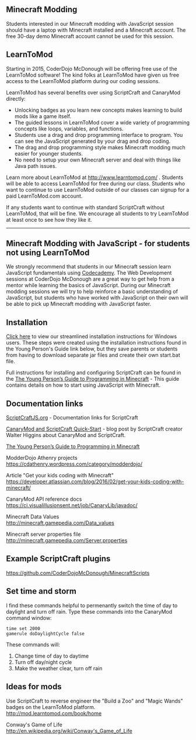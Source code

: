 ## Minecraft Modding
Students interested in our Minecraft modding with JavaScript session should have a laptop with Minecraft installed and a Minecraft account.  The free 30-day demo Minecraft account cannot be used for this session. 

## LearnToMod
Starting in 2015, CoderDojo McDonough will be offering free use of the LearnToMod software!  The kind folks at LearnToMod have given us free access to the LearnToMod platform during our coding sessions.

LearnToMod has several benefits over using ScriptCraft and CanaryMod directly:
* Unlocking badges as you learn new concepts makes learning to build mods like a game itself.
* The guided lessons in LearnToMod cover a wide variety of programming concepts like loops, variables, and functions.
* Students use a drag and drop programming interface to program.  You can see the JavaScript generated by your drag and drop coding.
* The drag and drop programming style makes Minecraft modding much easier for younger students.
* No need to setup your own Minecraft server and deal with things like Java path issues.

Learn more about LearnToMod at http://www.learntomod.com/ .  Students will be able to access LearnToMod for free during our class.  Students who want to continue to use LearnToMod outside of our classes can signup for a paid LearnToMod.com account.

If any students want to continue with standard ScriptCraft without LearnToMod, that will be fine.  We encourage all students to try LearnToMod at least once to see how they like it.

-----

## Minecraft Modding with JavaScript - for students not using LearnToMod
We strongly recommend that students in our Minecraft session learn JavaScript fundamentals using [Codecademy](http://www.codecademy.com/en/tracks/javascript).  The Web Development sessions at CoderDojo McDonough are a great way to get help from a mentor while learning the basics of JavaScript.  During our Minecraft modding sessions we will try to help reinforce a basic understanding of JavaScript, but students who have worked with JavaScript on their own will be able to pick up Minecraft modding with JavaScript faster.

## Installation

[Click here](Minecraft_ScriptCraft_Installation.md) to view our streamlined installation instructions for Windows users.  These steps were created using the installation instructions found in the Young Person's Guide link below, but they save parents or students from having to download separate jar files and create their own start.bat file.

Full instructions for installing and configuring ScriptCraft can be found in the [The Young Person’s Guide to Programming in Minecraft](https://github.com/walterhiggins/ScriptCraft/blob/master/docs/YoungPersonsGuideToProgrammingMinecraft.md#installation) - This guide contains details on how to start using JavaScript with Minecraft.

<!--
[Click here](Minecraft_ScriptCraft_Installation.md#run-craftbukkit-without-an-internet-connection) for instructions on running the CraftBukkit server without an internet connection.

If you see the error message "You don't have scriptcraft.evaluate permission” when using ScriptCraft in Minecraft, see step 4 in our streamlined [installation instructions](Minecraft_ScriptCraft_Installation.md).
-->

## Documentation links

[ScriptCraftJS.org](http://www.ScriptCraftJS.org) - Documentation links for ScriptCraft

[CanaryMod and ScriptCraft Quick-Start](http://walterhiggins.net/blog/CanaryMod-and-ScriptCraft-Quick-Start) - blog post by ScriptCraft creator Walter Higgins about CanaryMod and ScriptCraft.

[The Young Person’s Guide to Programming in Minecraft](https://github.com/walterhiggins/ScriptCraft/blob/master/docs/YoungPersonsGuideToProgrammingMinecraft.md#installation)

ModderDojo Athenry projects  
https://cdathenry.wordpress.com/category/modderdojo/

Article "Get your kids coding with Minecraft"  
https://developer.atlassian.com/blog/2016/02/get-your-kids-coding-with-minecraft/

CanaryMod API reference docs  
https://ci.visualillusionsent.net/job/CanaryLib/javadoc/

Minecraft Data Values  
http://minecraft.gamepedia.com/Data_values

Minecraft server properties file  
http://minecraft.gamepedia.com/Server.properties

## Example ScriptCraft plugins
https://github.com/CoderDojoMcDonough/MinecraftScripts

## Set time and storm

I find these commands helpful to permenantly switch the time of day to daylight and turn off rain.  Type these commands into the CanaryMod command window:
```
time set 2000
gamerule doDaylightCycle false
```

These commands will:

1. Change time of day to daytime
2. Turn off day/night cycle
3. Make the weather clear, turn off rain


## Ideas for mods

Use ScriptCraft to reverse engineer the "Build a Zoo" and "Magic Wands" badges on the LearnToMod platform.
http://mod.learntomod.com/book/home

Conway's Game of Life  
http://en.wikipedia.org/wiki/Conway's_Game_of_Life

